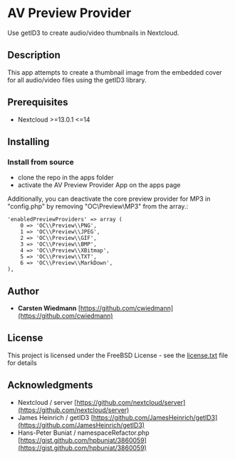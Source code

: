 # AV Preview Provider

Use getID3 to create audio/video thumbnails in Nextcloud.

## Description

This app attempts to create a thumbnail image from the embedded cover for all audio/video files using the getID3 library.

## Prerequisites
- Nextcloud >=13.0.1 <=14

## Installing

### Install from source

- clone the repo in the apps folder
- activate the AV Preview Provider App on the apps page

Additionally, you can deactivate the core preview provider for MP3 in "config.php" by removing "OC\\Preview\\MP3" from the array.:

```
'enabledPreviewProviders' => array (  
	0 => 'OC\\Preview\\PNG',  
	1 => 'OC\\Preview\\JPEG',  
	2 => 'OC\\Preview\\GIF',  
	3 => 'OC\\Preview\\BMP',  
	4 => 'OC\\Preview\\XBitmap',  
	5 => 'OC\\Preview\\TXT',  
	6 => 'OC\\Preview\\MarkDown',  
),  
```

## Author

- **Carsten Wiedmann** [https://github.com/cwiedmann](https://github.com/cwiedmann)

## License

This project is licensed under the FreeBSD License - see the [license.txt](license.txt) file for details

## Acknowledgments

- Nextcloud / server [https://github.com/nextcloud/server](https://github.com/nextcloud/server)
- James Heinrich / getID3 [https://github.com/JamesHeinrich/getID3](https://github.com/JamesHeinrich/getID3)
- Hans-Peter Buniat / namespaceRefactor.php [https://gist.github.com/hpbuniat/3860059](https://gist.github.com/hpbuniat/3860059)
